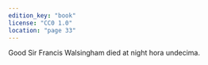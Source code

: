 ```yaml
---
edition_key: "book"
license: "CC0 1.0"
location: "page 33"
---
```

Good Sir
Francis Walsingham died at night hora undecima.
